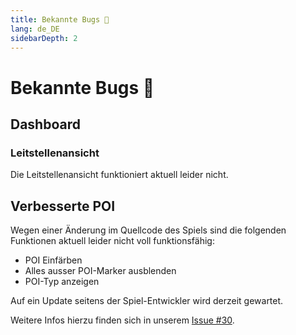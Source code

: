 ```yaml
---
title: Bekannte Bugs 🐛
lang: de_DE
sidebarDepth: 2
---
```


# Bekannte Bugs :bug:


## Dashboard

### Leitstellenansicht
Die Leitstellenansicht funktioniert aktuell leider nicht.

## Verbesserte POI

Wegen einer Änderung im Quellcode des Spiels sind die folgenden Funktionen aktuell leider nicht voll funktionsfähig:
* POI Einfärben
* Alles ausser POI-Marker ausblenden
* POI-Typ anzeigen

Auf ein Update seitens der Spiel-Entwickler wird derzeit gewartet.

Weitere Infos hierzu finden sich in unserem [Issue #30](https://github.com/KBOE2/LSSM-V.4/issues/30).
